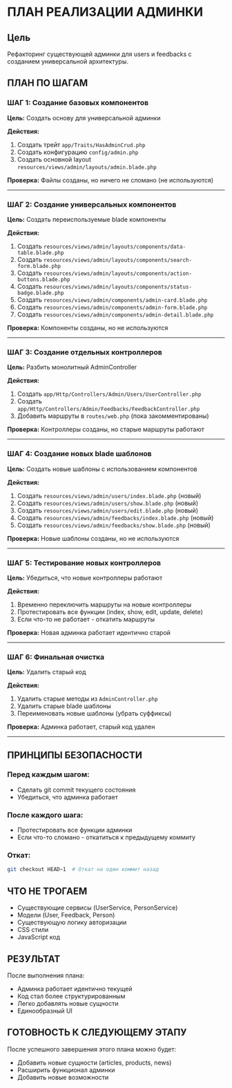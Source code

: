 # ПЛАН РЕАЛИЗАЦИИ АДМИНКИ

## Цель
Рефакторинг существующей админки для users и feedbacks с созданием универсальной архитектуры.

## ПЛАН ПО ШАГАМ

### ШАГ 1: Создание базовых компонентов
**Цель:** Создать основу для универсальной админки

**Действия:**
1. Создать трейт `app/Traits/HasAdminCrud.php`
2. Создать конфигурацию `config/admin.php`
3. Создать основной layout `resources/views/admin/layouts/admin.blade.php`

**Проверка:** Файлы созданы, но ничего не сломано (не используются)

---

### ШАГ 2: Создание универсальных компонентов
**Цель:** Создать переиспользуемые blade компоненты

**Действия:**
1. Создать `resources/views/admin/layouts/components/data-table.blade.php`
2. Создать `resources/views/admin/layouts/components/search-form.blade.php`
3. Создать `resources/views/admin/layouts/components/action-buttons.blade.php`
4. Создать `resources/views/admin/layouts/components/status-badge.blade.php`
5. Создать `resources/views/admin/components/admin-card.blade.php`
6. Создать `resources/views/admin/components/admin-form.blade.php`
7. Создать `resources/views/admin/components/admin-detail.blade.php`

**Проверка:** Компоненты созданы, но не используются

---

### ШАГ 3: Создание отдельных контроллеров
**Цель:** Разбить монолитный AdminController

**Действия:**
1. Создать `app/Http/Controllers/Admin/Users/UserController.php`
2. Создать `app/Http/Controllers/Admin/Feedbacks/FeedbackController.php`
3. Добавить маршруты в `routes/web.php` (пока закомментированы)

**Проверка:** Контроллеры созданы, но старые маршруты работают

---

### ШАГ 4: Создание новых blade шаблонов
**Цель:** Создать новые шаблоны с использованием компонентов

**Действия:**
1. Создать `resources/views/admin/users/index.blade.php` (новый)
2. Создать `resources/views/admin/users/show.blade.php` (новый)
3. Создать `resources/views/admin/users/edit.blade.php` (новый)
4. Создать `resources/views/admin/feedbacks/index.blade.php` (новый)
5. Создать `resources/views/admin/feedbacks/show.blade.php` (новый)

**Проверка:** Новые шаблоны созданы, но не используются

---

### ШАГ 5: Тестирование новых контроллеров
**Цель:** Убедиться, что новые контроллеры работают

**Действия:**
1. Временно переключить маршруты на новые контроллеры
2. Протестировать все функции (index, show, edit, update, delete)
3. Если что-то не работает - откатить маршруты

**Проверка:** Новая админка работает идентично старой

---

### ШАГ 6: Финальная очистка
**Цель:** Удалить старый код

**Действия:**
1. Удалить старые методы из `AdminController.php`
2. Удалить старые blade шаблоны
3. Переименовать новые шаблоны (убрать суффиксы)

**Проверка:** Админка работает, старый код удален

---

## ПРИНЦИПЫ БЕЗОПАСНОСТИ

### Перед каждым шагом:
- Сделать git commit текущего состояния
- Убедиться, что админка работает

### После каждого шага:
- Протестировать все функции админки
- Если что-то сломано - откатиться к предыдущему коммиту

### Откат:
```bash
git checkout HEAD~1  # Откат на один коммит назад
```

## ЧТО НЕ ТРОГАЕМ

- Существующие сервисы (UserService, PersonService)
- Модели (User, Feedback, Person)
- Существующую логику авторизации
- CSS стили
- JavaScript код

## РЕЗУЛЬТАТ

После выполнения плана:
- Админка работает идентично текущей
- Код стал более структурированным
- Легко добавлять новые сущности
- Единообразный UI

## ГОТОВНОСТЬ К СЛЕДУЮЩЕМУ ЭТАПУ

После успешного завершения этого плана можно будет:
- Добавить новые сущности (articles, products, news)
- Расширить функционал админки
- Добавить новые возможности
